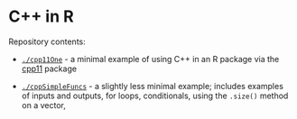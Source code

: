 # C++ in R

Repository contents:

* [`./cpp11One`](https://github.com/thisisnic/cpp_in_r/tree/main/cpp11One) - a minimal example of using C++ in an R package via the [cpp11](https://cpp11.r-lib.org/) package

* [`./cppSimpleFuncs`](https://github.com/thisisnic/cpp_in_r/tree/main/cppFuncs) - a slightly less minimal example; includes examples of inputs and outputs, for loops, conditionals, using the `.size()` method on a vector, 
